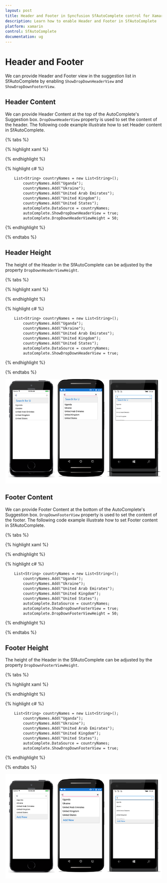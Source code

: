 ```yaml
---
layout: post
title: Header and Footer in Syncfusion SfAutoComplete control for Xamarin.Forms
description: Learn how to enable Header and Footer in SfAutoComplete
platform: xamarin
control: SfAutoComplete
documentation: ug
---
```

# Header and Footer

We can provide Header and Footer view in the suggestion list in SfAutoComplete by enabling `ShowDropDownHeaderView` and `ShowDropDownFooterView`. 

## Header Content

We can provide Header Content at the top of the AutoComplete's Suggestion box. `DropDownHeaderView` property is used to set the content of the header. The following code example illustrate how to set Header content in SfAutoComplete.

{% tabs %}

{% highlight xaml %}

 <StackLayout VerticalOptions="Start" HorizontalOptions="Start" Padding="30">
    <auto:SfAutoComplete HeightRequest="40" x:Name="autoComplete"> 
             <auto:SfAutoComplete.DropDownHeaderView>
                <StackLayout BackgroundColor="#f0f0f0" >
                 <Label  x:Name="label2" FontSize="20" VerticalTextAlignment="Center" HorizontalOptions="Center" VerticalOptions="Center" TextColor="#006bcd" Text="Search"  />
                </StackLayout>
                </auto:SfAutoComplete.DropDownHeaderView>
				 </auto:SfAutoComplete>
 </StackLayout>                  


{% endhighlight %}

{% highlight c# %}

        List<String> countryNames = new List<String>();
            countryNames.Add("Uganda");
            countryNames.Add("Ukraine");
            countryNames.Add("United Arab Emirates");
            countryNames.Add("United Kingdom");
            countryNames.Add("United States");
            autoComplete.DataSource = countryNames;
            autoComplete.ShowDropDownHeaderView = true;
		    autoComplete.DropDownHeaderViewHeight = 50;

{% endhighlight %}

{% endtabs %}


## Header Height

The height of the Header in the SfAutoComplete can be adjusted by the property `DropDownHeaderViewHeight`.

{% tabs %}

{% highlight xaml %}

<StackLayout VerticalOptions="Start" HorizontalOptions="Start" Padding="30">
<auto:SfAutoComplete HeightRequest="40" x:Name="autoComplete"  DropDownHeaderViewHeight="50"> 
			<auto:SfAutoComplete.DropDownHeaderView>
			<StackLayout BackgroundColor="#f0f0f0" >
				<Label  x:Name="label2" FontSize="20" VerticalTextAlignment="Center" HorizontalOptions="Center" VerticalOptions="Center" TextColor="#006bcd" Text="Search"  />
			</StackLayout>
			</auto:SfAutoComplete.DropDownHeaderView>
				</auto:SfAutoComplete>
</StackLayout>                  


{% endhighlight %}

{% highlight c# %}

        List<String> countryNames = new List<String>();
            countryNames.Add("Uganda");
            countryNames.Add("Ukraine");
            countryNames.Add("United Arab Emirates");
            countryNames.Add("United Kingdom");
            countryNames.Add("United States");
            autoComplete.DataSource = countryNames;
            autoComplete.ShowDropDownHeaderView = true;

{% endhighlight %}

{% endtabs %}

![](images/Header-and-Footer/Header.png)

## Footer Content

We can provide Footer Content at the bottom of the AutoComplete's Suggestion box. `DropDownFooterView` property is used to set the content of the footer. The following code example illustrate how to set Footer content in SfAutoComplete.

{% tabs %}

{% highlight xaml %}

<StackLayout VerticalOptions="Start" HorizontalOptions="Start" Padding="30">
<auto:SfAutoComplete HeightRequest="40" x:Name="autoComplete"> 
			<auto:SfAutoComplete.DropDownFooterView>
			<StackLayout BackgroundColor="#f0f0f0" >
				<Label Text="Add New Contact" BackgroundColor="#f0f0f0"           TextColor="#006bcd" VerticalTextAlignment="Center" VerticalOptions="Center" HorizontalTextAlignment="Center"
				FontSize="20"/>
			</StackLayout>
			</auto:SfAutoComplete.DropDownFooterView>
				</auto:SfAutoComplete>
</StackLayout>                  


{% endhighlight %}

{% highlight c# %}

        List<String> countryNames = new List<String>();
            countryNames.Add("Uganda");
            countryNames.Add("Ukraine");
            countryNames.Add("United Arab Emirates");
            countryNames.Add("United Kingdom");
            countryNames.Add("United States");
            autoComplete.DataSource = countryNames;
            autoComplete.ShowDropDownFooterView = true;
		    autoComplete.DropDownFooterViewHeight = 50;

{% endhighlight %}

{% endtabs %}


## Footer Height

The height of the Header in the SfAutoComplete can be adjusted by the property `DropDownFooterViewHeight`.

{% tabs %}

{% highlight xaml %}

 <StackLayout VerticalOptions="Start" HorizontalOptions="Start" Padding="30">
    <auto:SfAutoComplete HeightRequest="40" x:Name="autoComplete"  DropDownFooterViewHeight="50"> 
             <auto:SfAutoComplete.DropDownFooterView>
                <StackLayout BackgroundColor="#f0f0f0" >
                 <Label  x:Name="label2" FontSize="20" VerticalTextAlignment="Center" HorizontalOptions="Center" VerticalOptions="Center" TextColor="#006bcd" Text="Search"  />
                </StackLayout>
                </auto:SfAutoComplete.DropDownFooterView>
				 </auto:SfAutoComplete>
 </StackLayout>                  


{% endhighlight %}

{% highlight c# %}

        List<String> countryNames = new List<String>();
            countryNames.Add("Uganda");
            countryNames.Add("Ukraine");
            countryNames.Add("United Arab Emirates");
            countryNames.Add("United Kingdom");
            countryNames.Add("United States");
            autoComplete.DataSource = countryNames;
            autoComplete.ShowDropDownFooterView = true;

{% endhighlight %}

{% endtabs %}



![](images/Header-and-Footer/Footer.png)

